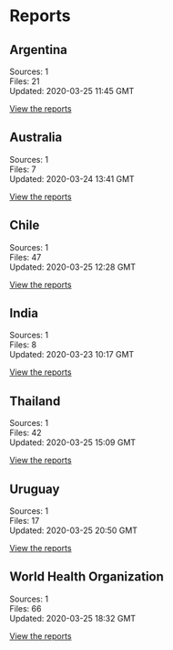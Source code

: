 # Reports

## Argentina

Sources: 1  
Files: 21  
Updated: 2020-03-25 11:45 GMT

[View the reports](reports/ar/README.md)

## Australia

Sources: 1  
Files: 7  
Updated: 2020-03-24 13:41 GMT

[View the reports](reports/au/README.md)

## Chile

Sources: 1  
Files: 47  
Updated: 2020-03-25 12:28 GMT

[View the reports](reports/cl/README.md)

## India

Sources: 1  
Files: 8  
Updated: 2020-03-23 10:17 GMT

[View the reports](reports/in/README.md)

## Thailand

Sources: 1  
Files: 42  
Updated: 2020-03-25 15:09 GMT

[View the reports](reports/th/README.md)

## Uruguay

Sources: 1  
Files: 17  
Updated: 2020-03-25 20:50 GMT

[View the reports](reports/uy/README.md)

## World Health Organization

Sources: 1  
Files: 66  
Updated: 2020-03-25 18:32 GMT

[View the reports](reports/who/README.md)

